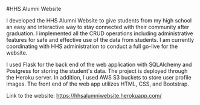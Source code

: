 #HHS Alumni Website

I developed the HHS Alumni Website to give students from my high school an easy and interactive way to stay connected with their community after graduation. 
I implemented all the CRUD operations including administrative features for safe and effective use of the data from students. I am currently coordinating with
HHS administration to conduct a full go-live for the website.

I used Flask for the back end of the web application with SQLAlchemy and Postgress for storing the student's data. The project is deployed through the Heroku server. 
In addition, I used AWS S3 buckets to store user profile images. The front end of the web app utilizes HTML, CSS, and Bootstrap.

Link to the website: https://hhsalumniwebsite.herokuapp.com/
